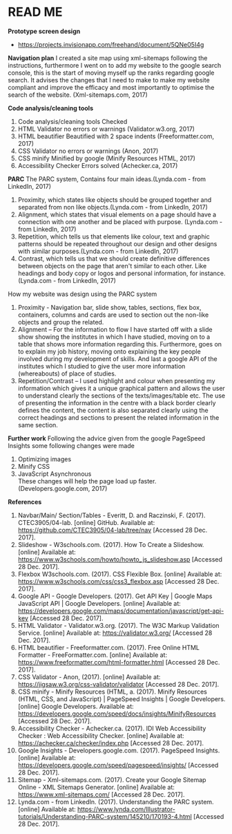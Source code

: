 # READ ME
**Prototype screen design**
- https://projects.invisionapp.com/freehand/document/5QNe05I4g

**Navigation plan**
I created a site map using xml-sitemaps following the instructions, furthermore I went on to add my website to the google search console, this is the start of moving myself up the ranks regarding google search. It advises the changes that I need to make to make my website compliant and improve the efficacy and most importantly to optimise the search of the website. (Xml-sitemaps.com, 2017)

**Code analysis/cleaning tools**
1. Code analysis/cleaning tools	Checked
2. HTML Validator	no errors or warnings (Validator.w3.org, 2017)
3. HTML beautifier	Beautified with 2 space indents (Freeformatter.com, 2017)
4. CSS Validator	no errors or warnings (Anon, 2017)
5. CSS minify	Minified by google (Minify Resources HTML, 2017)
6. Accessibility Checker	Errors solved (Achecker.ca, 2017)
	

**PARC**
The PARC system,
Contains four main ideas.(Lynda.com - from LinkedIn, 2017)
1. Proximity, which states like objects should be grouped together and separated from non like objects.(Lynda.com - from LinkedIn, 2017) 
2. Alignment, which states that visual elements on a page should have a connection with one another and be placed with purpose. (Lynda.com - from LinkedIn, 2017)
3. Repetition, which tells us that elements like colour, text and graphic patterns should be repeated throughout our design and other designs with similar purposes.(Lynda.com - from LinkedIn, 2017)
4. Contrast, which tells us that we should create definitive differences between objects on the page that aren't similar to each other. Like headings and body copy or logos and personal information, for instance.(Lynda.com - from LinkedIn, 2017)

How my website was design using the PARC system
1. Proximity -  Navigation bar, slide show, tables, sections, flex box, containers, columns and cards are used to section out the non-like objects and group the related.
2. Alignment – For the information to flow I have started off with a slide show showing the institutes in which I have studied, moving on to a table that shows more information regarding this. Furthermore, goes on to explain my job history, moving onto explaining the key people involved during my development of skills. And last a google API of the institutes which I studied to give the user more information (whereabouts) of place of studies.
3. Repetition/Contrast – I used highlight and colour when presenting my information which gives it a unique graphical pattern and allows the user to understand clearly the sections of the texts/images/table etc. The use of presenting the information in the centre with a black border clearly defines the content, the content is also separated clearly using the correct headings and sections to present the related information in the same section.

**Further work**
Following the advice given from the google PageSpeed Insights some following changes were made 
1.	Optimizing images 
2.	Minify CSS
3.	JavaScript Asynchronous  
These changes will help the page load up faster. (Developers.google.com, 2017)


**References**
1. Navbar/Main/ Section/Tables - Everitt, D. and Raczinski, F. (2017). CTEC3905/04-lab. [online] GitHub. Available at: https://github.com/CTEC3905/04-lab/tree/nav [Accessed 28 Dec. 2017].
2. Slideshow - W3schools.com. (2017). How To Create a Slideshow. [online] Available at: https://www.w3schools.com/howto/howto_js_slideshow.asp [Accessed 28 Dec. 2017].
3. Flexbox W3schools.com. (2017). CSS Flexible Box. [online] Available at: https://www.w3schools.com/css/css3_flexbox.asp [Accessed 28 Dec. 2017].
4. Google API - Google Developers. (2017). Get API Key  |  Google Maps JavaScript API  |  Google Developers. [online] Available at: https://developers.google.com/maps/documentation/javascript/get-api-key [Accessed 28 Dec. 2017].
5. HTML Validator - Validator.w3.org. (2017). The W3C Markup Validation Service. [online] Available at: https://validator.w3.org/ [Accessed 28 Dec. 2017].
6. HTML beautifier - Freeformatter.com. (2017). Free Online HTML Formatter - FreeFormatter.com. [online] Available at: https://www.freeformatter.com/html-formatter.html [Accessed 28 Dec. 2017].
7. CSS Validator - Anon, (2017). [online] Available at: https://jigsaw.w3.org/css-validator/validator [Accessed 28 Dec. 2017].
8. CSS minify - Minify Resources (HTML, a. (2017). Minify Resources (HTML, CSS, and JavaScript)  |  PageSpeed Insights  |  Google Developers. [online] Google Developers. Available at: https://developers.google.com/speed/docs/insights/MinifyResources [Accessed 28 Dec. 2017].
9. Accessibility Checker - Achecker.ca. (2017). IDI Web Accessibility Checker : Web Accessibility Checker. [online] Available at: https://achecker.ca/checker/index.php [Accessed 28 Dec. 2017].
10. Google Insights - Developers.google.com. (2017). PageSpeed Insights. [online] Available at: https://developers.google.com/speed/pagespeed/insights/ [Accessed 28 Dec. 2017].
11. Sitemap - Xml-sitemaps.com. (2017). Create your Google Sitemap Online - XML Sitemaps Generator. [online] Available at: https://www.xml-sitemaps.com/ [Accessed 28 Dec. 2017].
12. Lynda.com - from LinkedIn. (2017). Understanding the PARC system. [online] Available at: https://www.lynda.com/Illustrator-tutorials/Understanding-PARC-system/145210/170193-4.html [Accessed 28 Dec. 2017].





